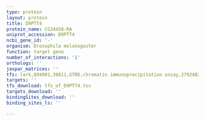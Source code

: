```yaml
---
type: protein
layout: protein
title: D9PTT4
protein_name: CG34458-RA
uniprot_accession: D9PTT4
ncbi_gene_id: '-'
organism: Drosophila melanogaster
function: target gene
number_of_interactions: '1'
orthologs: ''
jaspar_matrices: ''
tfs: lark,Q94901,38811,GTRD,chromatin immunoprecipitation assay,27924024%5Buid%5D,No
targets: ''
tfs_download: tfs_of_D9PTT4.tsv
targets_download: ''
bindingSites_download: ''
binding_sites_ls: ''

---
```

